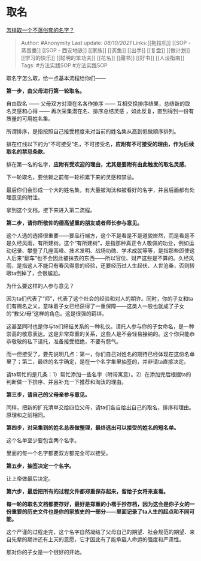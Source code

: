 # 取名
[怎样取一个不落俗套的名字？](https://www.zhihu.com/question/388141109/answer/2158013718)

> Author: #Anonymity 
> Last update: *08/10/2021* 
> Links:[[拖拉机]] [[SOP - 蒸蛋羹]] [[SOP - 西安地铁]] [[家族]] [[买鱼]] [[出手]] [[复盘]] [[做计划]] [[学习的快乐]] [[聪明的笨功夫]] [[花名]] [[藏书]] [[好书]] [[人设指南]]
> Tags:  #方法实践SOP  #方法实践SOP
  


取名字怎么取，给一点基本流程给你们——

**第一步，由父母进行第一轮取名。**

自由取名 —— 父母双方对潜在名各作排序 —— 互相交换排序结果，总结新的取名灵感和心得 —— 再次采集潜在名、排序总结灵感 ，如此反复，直到得到一份有质量的可用姓名集。

所谓排序，是指按照自己接受程度来对当前的姓名集从高到低做顺序排列。

排在红线以下的为“不可接受”名，不可接受名，**应附有不可接受的理由，作为后续取名的禁忌条款**。

排在第一名的名字，**应附有受欢迎的理由，尤其是要附有由此触发的取名灵感**。

下一轮取名，要依赖之前每一轮积累下来的灵感和禁忌。

最后你们会形成一个大的姓名集，有大量被淘汰和被看好的名字，并且后面都有处理意见的附注。

拿到这个文档，接下来进入第二流程。

**第二步，请你所敬仰的德高望重的朋友或者师长参与意见。**

这个人选的选择很重要——要品行端方，这个不是看是不是道貌岸然，而是看是不是久经风雨，有所建树。这个“有所建树”，是指那种真正令人敬佩的功业，例如运动纪录、攀登了几座高峰、技术发明、战场功勋、学术成就等等，是指那些即使这人后来“翻车”也不会因此被抹去的东西——所以官位、财产这些是不算的。久经风雨，是指这人不能只有春风得意的经验，还要经历过人生起伏、人世沧桑，否则转眼ta倒掉了，会很尴尬。

为什么要这样的人参与意见？

因为ta们代表了“师”，代表了这个社会的经验和对人的期许。同时，你的子女和ta们有赐名之义，意味着子女已经获得了一重保障——这类人一般也就成了子女的“教父/母”这样的角色。这是很强的羁绊。

这甚至同时也是你与ta们缔结关系的一种礼仪。请托人参与你的子女命名，是一种崇高的敬意表达。这是非常郑重的关系，这些人是不会轻易接纳的。这个你只能恭恭敬敬的私下请托，准备接受拒绝，不要有怨气。

而一但接受了，要先说明几点：第一，你们自己对姓名的期待已经体现在这份名单里了；第二，最终的名字确定，是在一个名字集里抽签的，并非请ta直接决定。

请ta帮忙的是几条：1）帮忙添加一些名字（附带寓意）。2）在添加完后根据ta的判断做一下排序、并且补充一下推荐和淘汰的理由。

**第三步，请自己的父母亲参与意见。**

同样，把新的扩充清单交给四位父母，请ta们各自给出自己的取名，排序和理由。原理和之前相同。

**第四步，对采集到的姓名总表做整理，最终选出可以接受的姓名的短名单。**

这个名单至少要包含两个名字。

里面的每一个名字都要双方都完全可以接受。

**第五步，抽签决定一个名字。**

让上帝做最后决定。

**第六步，最后把所有的过程文件都郑重保存起来，留给子女将来查看。**

**每一轮的取名文档都要存好，最好是郑重的小楷手抄存档，因为这会是你子女的一份重要的历史文件也是你的家族史的一部分——里面记录了ta人生的起点和不同可能。**

这个严谨的过程走完，这个名字自然凝结了父母自己的期望、社会规范的期望、来自先辈的期许还有上天的意愿，它才因此有了能承载人命运的强度和严肃性。

那对你的子女是一个很好的开始。